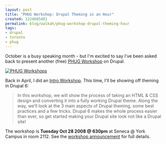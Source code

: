 ```yaml
--- 
layout: post
title: "PHUG Workshop: Drupal Theming in an Hour"
created: 1224685401
permalink: blog/walkah/phug-workshop-drupal-theming-hour
tags: 
- drupal
- toronto
- phug
---
```

<p>October is a busy speaking month - but I'm excited to say I've been asked back to present another (free) <a href="http://phug.ca/workshops/">PHUG Workshop</a> on Drupal.</p>

<p><a href="http://workshops.phug.ca/"><img src="http://walkah.net/sites/walkah.net/files/phugworks_news.png" alt="PHUG Workshops" /></a></p>

<p>Back in April, I did an <a href="http://walkah.net/blog/walkah/phug-free-drupal-workshop">Intro Workshop</a>. This time, I'll be showing off theming in Drupal 6:</p>

<blockquote>In this workshop, we will show the process of taking an HTML & CSS design and converting it into a fully working Drupal theme. Along the way, we’ll look at the 3 main aspects of Drupal theming, some best practices and a few tricks. Drupal 6 makes the whole process easier than ever, so get started making your Drupal site look not like a Drupal site!</blockquote>

<p>The workshop is <strong>Tuesday Oct 28 2008 @ 630pm</strong> at Seneca @ York Campus in room 2112. See the <a href="http://phug.ca/workshops/index.php/freeworkshops">workshop announcement</a> for full details.</p>
